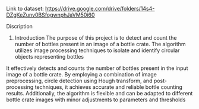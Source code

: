 Link to dataset: https://drive.google.com/drive/folders/14s4-DZgKeZunv0BSfogwnphJaVM50i60 

Discription 
 1. Introduction
The purpose of this project is to detect and count the number of bottles present in an image of a bottle crate.
The algorithm utilizes image processing techniques to isolate and identify circular objects representing bottles

It effectively detects and counts the number of bottles present in the input image of a bottle crate.
By employing a combination of image preprocessing, circle detection using Hough transform, and post-processing
techniques, it achieves accurate and reliable bottle counting results. Additionally, the algorithm is flexible and
can be adapted to different bottle crate images with minor adjustments to parameters and thresholds
